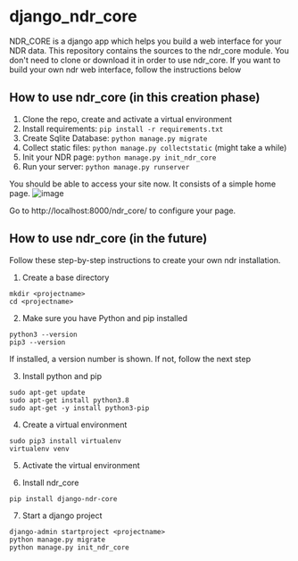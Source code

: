 # django_ndr_core

NDR_CORE is a django app which helps you build a web interface for your NDR data.
This repository contains the sources to the ndr_core module. You don't need to clone
or download it in order to use ndr_core. If you want to build your own ndr web interface,
follow the instructions below

## How to use ndr_core (in this creation phase)
1. Clone the repo, create and activate a virtual environment
2. Install requirements: ```pip install -r requirements.txt``` 
3. Create Sqlite Database: ```python manage.py migrate```
4. Collect static files: ```python manage.py collectstatic``` (might take a while)
5. Init your NDR page: ```python manage.py init_ndr_core```
6. Run your server: ```python manage.py runserver```

You should be able to access your site now. It consists of a simple home page.
![image](https://user-images.githubusercontent.com/32014438/203301471-24935756-0d4a-4926-9faa-db1dcbb3bc72.png)

Go to http://localhost:8000/ndr_core/ to configure your page.

## How to use ndr_core (in the future)
Follow these step-by-step instructions to create your own ndr installation.

1. Create a base directory
```
mkdir <projectname>
cd <projectname>
```

2. Make sure you have Python and pip installed
```
python3 --version
pip3 --version
```

If installed, a version number is shown. If not, follow the next step

3. Install python and pip
```
sudo apt-get update
sudo apt-get install python3.8
sudo apt-get -y install python3-pip
```

4. Create a virtual environment
```
sudo pip3 install virtualenv 
virtualenv venv 
```

5. Activate the virtual environment

6. Install ndr_core
```
pip install django-ndr-core
```

7. Start a django project
```
django-admin startproject <projectname>
python manage.py migrate
python manage.py init_ndr_core
```
